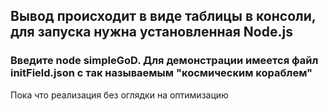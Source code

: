 ## Вывод происходит в виде таблицы в консоли, для запуска нужна установленная Node.js
### Введите node simpleGoD. Для демонстрации имеется файл initField.json с так называемым "космическим кораблем"

Пока что реализация без оглядки на оптимизацию

